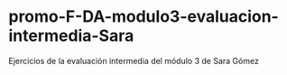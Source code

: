 # promo-F-DA-modulo3-evaluacion-intermedia-Sara
Ejercicios de la evaluación intermedia del módulo 3 de Sara Gómez
